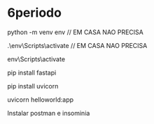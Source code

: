 # 6periodo 

python -m venv env // EM CASA NAO PRECISA

.\env\Scripts\activate // EM CASA NAO PRECISA

env\Scripts\activate

pip install fastapi

pip install uvicorn

uvicorn helloworld:app









Instalar postman e insominia
